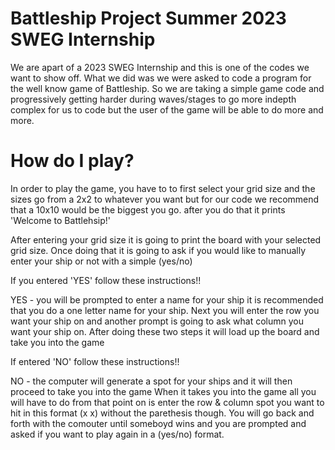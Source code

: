 
# Battleship Project Summer 2023 SWEG Internship
We are apart of a 2023 SWEG Internship and this is one of the codes we want to show off. What we did was we were asked to code a program for the well know game of Battleship. So we are taking a simple game code and progressively getting harder during waves/stages to go more indepth complex for us to code but the user of the game will be able to do more and more.  

# How do I play?
 In order to play the game, you have to to first select your grid size and the sizes go from a 2x2 to whatever you want but for our code we recommend that a 10x10 would be the biggest you go. after you do that it prints 'Welcome to Battlehsip!'

After entering your grid size it is going to print the board with your selected grid size. Once doing that it is going to ask if you would like to manually enter your ship or not with a simple (yes/no)

If you entered 'YES' follow these instructions!!

YES - you will be prompted to enter a name for your ship it is recommended that you do a one letter name for your ship. Next you will enter the row you want your ship on and another prompt is going to ask what column you want your ship on. After doing these two steps it will load up the board and take you into the game

If entered 'NO' follow these instructions!!

NO - the computer will generate a spot for your ships and it will then proceed to take you into the game
When it takes you into the game all you will have to do from that point on is enter the row & column spot you want to hit in this format (x x) without the parethesis though. You will go back and forth with the comouter until someboyd wins and you are prompted and asked if you want to play again in a (yes/no) format. 
